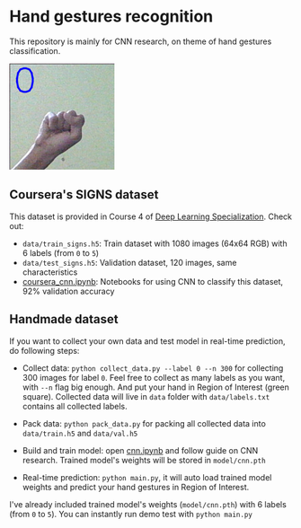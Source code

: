 # Hand gestures recognition

This repository is mainly for CNN research, on theme of hand gestures classification.

![demo](demo.png)

## Coursera's SIGNS dataset

This dataset is provided in Course 4 of [Deep Learning Specialization](https://www.coursera.org/specializations/deep-learning).
Check out:
+ `data/train_signs.h5`: Train dataset with 1080 images (64x64 RGB) with 6 labels (from `0` to `5`)
+ `data/test_signs.h5`: Validation dataset, 120 images, same characteristics
+ [coursera_cnn.ipynb](https://nbviewer.jupyter.org/github/hiepph/hand-gestures-recognition/blob/master/coursera_cnn.ipynb): Notebooks for using CNN to classify this dataset, 92% validation accuracy

## Handmade dataset

If you want to collect your own data and test model in real-time prediction, do following steps:

+ Collect data: `python collect_data.py --label 0 --n 300` for collecting 300 images for label `0`.
Feel free to collect as many labels as you want, with `--n` flag big enough. And put your hand in Region of Interest (green square).
Collected data will live in `data` folder with `data/labels.txt` contains all collected labels.

+ Pack data: `python pack_data.py` for packing all collected data into `data/train.h5` and `data/val.h5`

+ Build and train model: open [cnn.ipynb](https://nbviewer.jupyter.org/github/hiepph/hand-gestures-recognition/blob/master/cnn.ipynb) and follow guide on CNN research. Trained model's weights will be stored in `model/cnn.pth`

+ Real-time prediction: `python main.py`, it will auto load trained model weights and predict your hand gestures in Region of Interest.

I've already included trained model's weights (`model/cnn.pth`) with 6 labels (from `0` to `5`). You can instantly run demo test with `python main.py`
